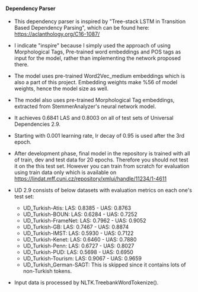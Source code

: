 #### Dependency Parser

- This dependency parser is inspired by "Tree-stack LSTM in Transition Based Dependency Parsing",
which can be found here: https://aclanthology.org/C16-1087/
- I indicate "inspire" because I simply used the approach of using Morphological Tags, Pre-trained word embeddings and POS tags as input for the model, rather than implementing the network proposed there.
- The model uses pre-trained Word2Vec_medium embeddings which is also a part of this project. Embedding weights make %56 of model weights, hence the model size as well.
- The model also uses pre-trained Morphological Tag embeddings, extracted from StemmerAnalyzer's neural network model.

- It achieves 0.6841 LAS and 0.8003 on all of test sets of Universal Dependencies 2.9.
- Starting with 0.001 learning rate, lr decay of 0.95 is used after the 3rd epoch.
- After development phase, final model in the repository is trained with all of train, dev and test data for 20 epochs. Therefore you should not test it on the this test set. However you can train from scratch for evaluation using train data only which is available on https://lindat.mff.cuni.cz/repository/xmlui/handle/11234/1-4611
- UD 2.9 consists of below datasets with evaluation metrics on each one's test set:
	- UD_Turkish-Atis: LAS: 0.8385 - UAS: 0.8763
	- UD_Turkish-BOUN: LAS: 0.6284 - UAS: 0.7252
	- UD_Turkish-FrameNet: LAS: 0.7962 - UAS: 0.9052
	- UD_Turkish-GB: LAS: 0.7467 - UAS: 0.8874
	- UD_Turkish-IMST: LAS: 0.5930 - UAS: 0.7122
	- UD_Turkish-Kenet: LAS: 0.6460 - UAS: 0.7880
	- UD_Turkish-Penn: LAS: 0.6727 - UAS: 0.8027
	- UD_Turkish-PUD: LAS: 0.5698 - UAS: 0.6950
	- UD_Turkish-Tourism: LAS: 0.9067 - UAS: 0.9659
	- UD_Turkish_German-SAGT: This is skipped since it contains lots of non-Turkish tokens.

- Input data is processed by NLTK.TreebankWordTokenize().